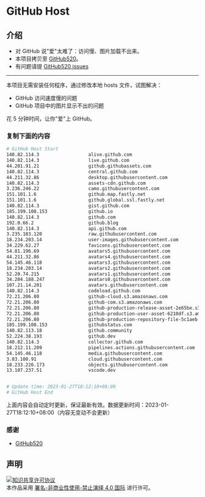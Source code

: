 # GitHub Host
## 介绍
- 对 GitHub 说"爱"太难了：访问慢、图片加载不出来。
- 本项目拷贝至 [GitHub520](https://github.com/521xueweihan/GitHub520)。
- 有问题请提 [GitHub520 issues](https://github.com/521xueweihan/GitHub520/issues/new)

---

本项目无需安装任何程序，通过修改本地 hosts 文件，试图解决：
- GitHub 访问速度慢的问题
- GitHub 项目中的图片显示不出的问题

花 5 分钟时间，让你"爱"上 GitHub。

### 复制下面的内容
```bash
# GitHub Host Start
140.82.114.3                  alive.github.com
140.82.114.3                  live.github.com
44.201.91.21                  github.githubassets.com
140.82.114.3                  central.github.com
44.211.32.86                  desktop.githubusercontent.com
140.82.114.3                  assets-cdn.github.com
3.236.246.22                  camo.githubusercontent.com
151.101.1.6                   github.map.fastly.net
151.101.1.6                   github.global.ssl.fastly.net
140.82.114.3                  gist.github.com
185.199.108.153               github.io
140.82.114.3                  github.com
192.0.66.2                    github.blog
140.82.114.3                  api.github.com
3.235.183.120                 raw.githubusercontent.com
18.234.203.14                 user-images.githubusercontent.com
34.229.62.27                  favicons.githubusercontent.com
54.81.196.69                  avatars5.githubusercontent.com
44.211.32.86                  avatars4.githubusercontent.com
54.145.46.118                 avatars3.githubusercontent.com
18.234.203.14                 avatars2.githubusercontent.com
52.20.74.215                  avatars1.githubusercontent.com
34.204.188.247                avatars0.githubusercontent.com
107.21.14.201                 avatars.githubusercontent.com
140.82.114.3                  codeload.github.com
72.21.206.80                  github-cloud.s3.amazonaws.com
72.21.206.80                  github-com.s3.amazonaws.com
72.21.206.80                  github-production-release-asset-2e65be.s3.amazonaws.com
72.21.206.80                  github-production-user-asset-6210df.s3.amazonaws.com
72.21.206.80                  github-production-repository-file-5c1aeb.s3.amazonaws.com
185.199.108.153               githubstatus.com
140.82.113.18                 github.community
52.224.38.193                 github.dev
140.82.114.3                  collector.github.com
18.212.11.209                 pipelines.actions.githubusercontent.com
54.145.46.118                 media.githubusercontent.com
3.83.108.91                   cloud.githubusercontent.com
18.233.226.173                objects.githubusercontent.com
13.107.237.51                 vscode.dev


# Update time: 2023-01-27T18:12:10+08:00
# GitHub Host End

```
上面内容会自动定时更新，保证最新有效。数据更新时间：2023-01-27T18:12:10+08:00（内容无变动不会更新）

### 感谢

- [GitHub520](https://github.com/521xueweihan/GitHub520)

## 声明
<a rel="license" href="https://creativecommons.org/licenses/by-nc-nd/4.0/deed.zh"><img alt="知识共享许可协议" style="border-width: 0" src="https://licensebuttons.net/l/by-nc-nd/4.0/88x31.png"></a><br>本作品采用 <a rel="license" href="https://creativecommons.org/licenses/by-nc-nd/4.0/deed.zh">署名-非商业性使用-禁止演绎 4.0 国际</a> 进行许可。